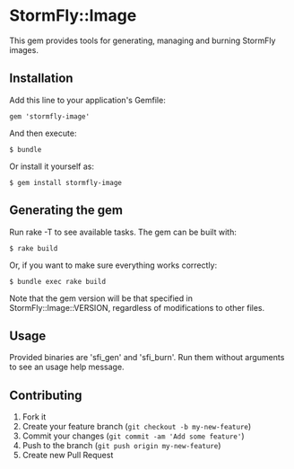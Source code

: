 # StormFly::Image

This gem provides tools for generating, managing and burning StormFly images.

## Installation

Add this line to your application's Gemfile:

    gem 'stormfly-image'

And then execute:

    $ bundle

Or install it yourself as:

    $ gem install stormfly-image

## Generating the gem

Run rake -T to see available tasks. The gem can be built with:

    $ rake build

Or, if you want to make sure everything works correctly:

    $ bundle exec rake build

Note that the gem version will be that specified in StormFly::Image::VERSION,
regardless of modifications to other files.

## Usage

Provided binaries are 'sfi_gen' and 'sfi_burn'. Run them without arguments to
see an usage help message.

## Contributing

1. Fork it
2. Create your feature branch (`git checkout -b my-new-feature`)
3. Commit your changes (`git commit -am 'Add some feature'`)
4. Push to the branch (`git push origin my-new-feature`)
5. Create new Pull Request
